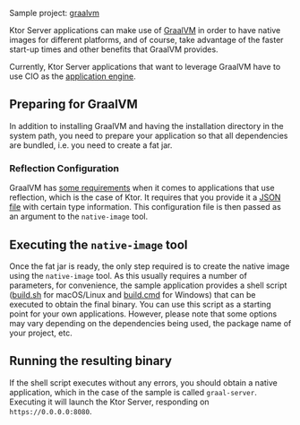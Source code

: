 [//]: # (title: GraalVM)

<microformat>
<p>
<control>Sample project</control>: <a href="https://github.com/ktorio/ktor-samples/tree/main/graalvm">graalvm</a>
</p>
</microformat>

Ktor Server applications can make use of [GraalVM](https://graalvm.org) in order to have native images for different platforms, and of course,
take advantage of the faster start-up times and other benefits that GraalVM provides. 

Currently, Ktor Server applications that want to leverage GraalVM have to use CIO as the [application engine](Engines.md). 

## Preparing for GraalVM

In addition to installing GraalVM and having the installation directory in the system path, you need to prepare your application 
so that all dependencies are bundled, i.e. you need to create a fat jar.

### Reflection Configuration 

GraalVM has [some requirements](https://www.graalvm.org/reference-manual/native-image/Reflection/) when it comes to applications that use reflection, 
which is the case of Ktor. It requires that you provide it a [JSON file](https://github.com/ktorio/ktor-samples/blob/main/graalvm/reflection.json) with 
certain type information. This configuration file is then passed as an argument to the `native-image` tool.

## Executing the `native-image` tool

Once the fat jar is ready, the only step required is to create the native image using the `native-image` tool. As this usually requires a 
number of parameters, for convenience, the sample application provides a shell script ([build.sh](https://github.com/ktorio/ktor-samples/blob/main/graalvm/build.sh) for macOS/Linux 
and [build.cmd](https://github.com/ktorio/ktor-samples/blob/main/graalvm/build.cmd) for Windows) that can be executed to obtain the final
binary. You can use this script as a starting point for your own applications. However, please note that some options may vary
depending on the dependencies being used, the package name of your project, etc.

## Running the resulting binary

If the shell script executes without any errors, you should obtain a native application, which in the case of the sample is 
called `graal-server`. Executing it will launch the Ktor Server, responding on `https://0.0.0.0:8080`.
